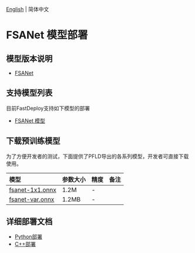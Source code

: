 [English](README.md) | 简体中文
# FSANet 模型部署

## 模型版本说明

- [FSANet](https://github.com/omasaht/headpose-fsanet-pytorch/commit/002549c)

## 支持模型列表

目前FastDeploy支持如下模型的部署

- [FSANet 模型](https://github.com/omasaht/headpose-fsanet-pytorch)

## 下载预训练模型

为了方便开发者的测试，下面提供了PFLD导出的各系列模型，开发者可直接下载使用。

| 模型                                                               | 参数大小    | 精度    | 备注 |
|:---------------------------------------------------------------- |:----- |:----- | :------ |
| [fsanet-1x1.onnx](https://bj.bcebos.com/paddlehub/fastdeploy/fsanet-1x1.onnx) | 1.2M | - |
| [fsanet-var.onnx](https://bj.bcebos.com/paddlehub/fastdeploy/fsanet-var.onnx) | 1.2MB | - |

## 详细部署文档

- [Python部署](python)
- [C++部署](cpp)
